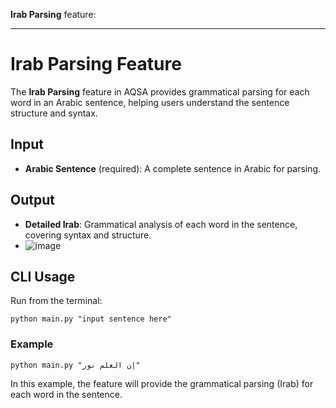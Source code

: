 **Irab Parsing** feature:

---

# Irab Parsing Feature

The **Irab Parsing** feature in AQSA provides grammatical parsing for each word in an Arabic sentence, helping users understand the sentence structure and syntax.

## Input
- **Arabic Sentence** (required): A complete sentence in Arabic for parsing.

## Output
- **Detailed Irab**: Grammatical analysis of each word in the sentence, covering syntax and structure.
- ![image](https://github.com/user-attachments/assets/b4e10e54-fde6-48c7-b377-25220075c1ba)


## CLI Usage

Run from the terminal:

```
python main.py "input sentence here"
```

### Example

```
python main.py "إن العلم نور"
```

In this example, the feature will provide the grammatical parsing (Irab) for each word in the sentence.
